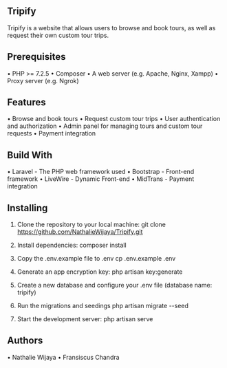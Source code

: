 ## Tripify

Tripify is a website that allows users to browse and book tours, as well as request their own custom tour trips.

## Prerequisites

• PHP >= 7.2.5
• Composer
• A web server (e.g. Apache, Nginx, Xampp) 
• Proxy server (e.g. Ngrok)

## Features

• Browse and book tours
• Request custom tour trips
• User authentication and authorization
• Admin panel for managing tours and custom tour requests
• Payment integration

## Build With
• Laravel - The PHP web framework used
• Bootstrap - Front-end framework
• LiveWire - Dynamic Front-end
• MidTrans - Payment integration

## Installing
1. Clone the repository to your local machine:
git clone https://github.com/NathalieWijaya/Tripify.git

2. Install dependencies:
composer install

3. Copy the .env.example file to .env
cp .env.example .env

4. Generate an app encryption key:
php artisan key:generate

5. Create a new database and configure your .env file (database name: tripify)

6. Run the migrations and seedings
php artisan migrate --seed

7. Start the development server:
php artisan serve



## Authors

• Nathalie Wijaya
• Fransiscus Chandra 


